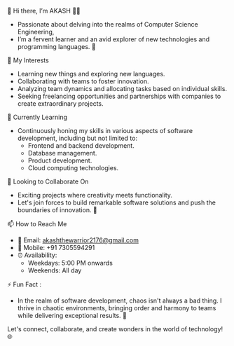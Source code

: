 👋 Hi there, I’m AKASH 👨‍💻
- Passionate about delving into the realms of Computer Science Engineering,
- I’m a fervent learner and an avid explorer of new technologies and programming languages. 🚀

👀 My Interests
- Learning new things and exploring new languages.
- Collaborating with teams to foster innovation.
- Analyzing team dynamics and allocating tasks based on individual skills.
- Seeking freelancing opportunities and partnerships with companies to create extraordinary projects.

🌱 Currently Learning
- Continuously honing my skills in various aspects of software development, 
including but not limited to:
  - Frontend and backend development.
  - Database management.
  - Product development.
  - Cloud computing technologies.
  
💞 Looking to Collaborate On
- Exciting projects where creativity meets functionality. 
- Let's join forces to build remarkable software solutions and push the boundaries of innovation. 💼

📫 How to Reach Me
- 📧 Email: akashthewarrior2176@gmail.com
- 📱 Mobile: +91 7305594291
- ⏰ Availability:
  - Weekdays: 5:00 PM onwards
  - Weekends: All day

⚡ Fun Fact :
- In the realm of software development, chaos isn't always a bad thing. 
I thrive in chaotic environments, bringing order and harmony to teams while delivering exceptional results. 🌟

Let's connect, collaborate, and create wonders in the world of technology! 🌐

<!---
Akash-2176/Akash-2176 is a ✨ special ✨ repository because its `README.md` (this file) appears on your GitHub profile.
You can click the Preview link to take a look at your changes.
--->
